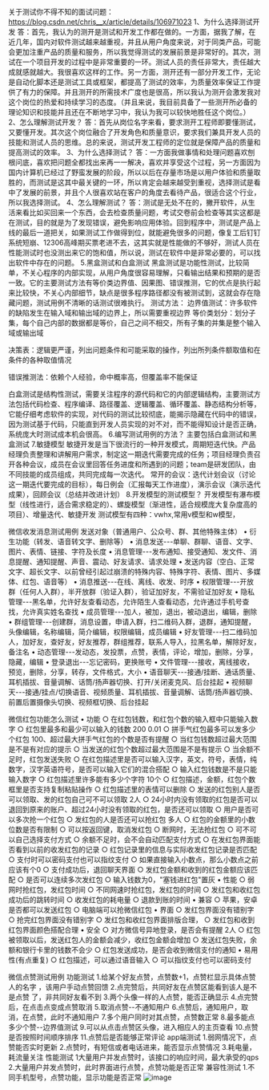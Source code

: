 关于测试你不得不知的面试问题：https://blog.csdn.net/chris__x/article/details/106971023
1、为什么选择测试开发
答：首先，我认为的测开是测试和开发工作都在做的。一方面，据我了解，在近几年，国内对软件测试越来越重视，并且从用户角度来说，对于同类产品，可能会更加注重产品的质量和服务，所以我觉得测试的发展前景是非常好的。其次，测试在一个项目开发的过程中是非常重要的一环。测试人员的责任非常大，责任越大成就感就越大。我很喜欢这样的工作。另一方面，测开还有一部分开发工作，无论是自动化脚本还是测试工具或框架，都提高了测试的效率，为质量效率保证工作提供了有力的保障。并且测开的所需技术广度也是很高，所以我认为测开会激发我对这个岗位的热爱和持续学习的态度。（并且来说，我目前具备了一些测开所必备的理论知识和技能并且还在不断地学习中，我认为我可以较快地胜任这个岗位。）
2、怎么理解测试开发？
答：首先从岗位名字来看，要求测开工程师即要懂测试，又要懂开发。其次这个岗位融合了开发角色和质量意识，要求我们兼具开发人员的技能和测试人员的思维。总的来说，测试开发工程师的定位就是保障产品的质量和提高测试的效率。
3、为什么选择测试？
答：一方面我做事情和处理问题喜欢刨根问底，喜欢把问题全都找出来再一一解决，喜欢并享受这个过程，另一方面因为国内计算机已经过了野蛮发展的阶段，所以以后在存量市场是以用户体验和质量取胜的，而测试是这其中最关键的一环，所以肯定会越来越受到重视，选择测试是看中了发展的前景，并且个人很喜欢站在客户的角度去看待产品，很适合这个行业，所以我选择测试。
4、怎么理解测试？
答：测试是无处不在的，撇开软件，从生活来看比如买回来一个东西，会去检查质量问题，考试交卷前会检查等其实这都是在测试，目的就是为了发现错误，避免影响应用体验。回到程序中，测试是产品上线的最后一道把关，如果测试工作做得到位，就能避免很多的问题，像复工后钉钉系统短崩、12306高峰期买票老进不去，这其实就是性能做的不够好，测试人员在性能测试时也没测出来它的饱和值，所以说，测试在软件中是非常必要的，可以找出软件中存在的问题。
5.黑盒测试和白盒测试
黑盒测试是功能性测试，比较简单，不关心程序的内部实现，从用户角度很容易理解，只看输出结果和预期的是否一致。它的主要测试方法有等价类边界值、因果图、错误推测，它的优点是执行起来比较快，不关心内部细节，缺点是很多程序路径都没有被测试到，这就会存在隐藏问题，测试用例不清晰的话测试很难执行。
测试方法：
边界值测试：许多软件的缺陷发生在输入域和输出域的边界上，所以需要重视边界
等价类划分：划分子集，每个自己内部的数据都是等价，自己之间不相交，所有子集的并集是整个输入域或输出域

决策表：逻辑更严谨，列出问题条件和可能采取的操作，列出所列条件额取值和在条件的各种取值情况



错误推测法：依赖个人经验，命中概率高，但覆盖率不能保证

白盒测试是结构性测试，需要关注程序的源代码和它的内部逻辑结构，主要测试方法包括代码检查、程序编译、路径覆盖、逻辑覆盖、循环覆盖、静态结构分析等，它能仔细考虑软件的实现，对代码的测试比较彻底，能揭示隐藏在代码中的错误，因为测试基于代码，只能直到开发人员实现的对不对，而不能得知设计是否正确，系统庞大时测试成本机会很高。
6.编写测试用例的方法？
主要包括白盒测试和黑盒测试
7.敏捷模型
 敏捷开发是当下很流行的一种开发模式，周期短迭代快。产品经理负责整理和讲解用户需求，制定这一期迭代需要完成的任务；项目经理负责召开各种会议，成员在会议里回答任务进度和所遇到的问题；team是研发团队，由不同技能的成员组成，共同完成每一次迭代。
常开的会议：迭代计划会议（讨论这一期迭代要完成的目标），每日例会（汇报每天工作进度），演示会议（演示迭代成果），回顾会议（总结并改进计划）
8.开发模型的测试模型？
开发模型有瀑布模型（线性进行，适合需求稳定的）、螺旋模型（渐进性，适合规模庞大复杂度高的项目）、增量迭代、敏捷开发
测试模型有四种：vwhx,常用v模型和w模型，


微信收发消息测试用例
发送对象（普通用户、公众号、群、其他特殊主体） 
• 衍生功能（转发、语音转文字、删除等） 
• 消息发送---单聊、群聊、语音、文字、图片、表情、链接、字符及长度 
• 消息管理---发布通知、接受通知、发文件、消息提醒、通知提醒、声音、震动、好友请求、请求处理 
• 发送内容（空白、正常文字、超长文字、以前曾经引起过崩溃的特殊内容、特殊字符、表情、图片、多媒体、红包、语音等） 
• 消息推送---在线、离线、收发、时序 
• 权限管理---开放群（任何人入群），半开放群（验证入群），验证加好友，不需验证加好友 
• 隐私管理---黑名单，允许好友查看动态，允许陌生人查看动态，允许通过手机号查找，允许真实姓名查找 
• 成员管理---加人，被加，退出，被动退出，编辑，删除 
• 群组管理---创建群，消息设置，申请入群，扫二维码入群，退群，通知提醒，头像编辑，名称编辑，简介编辑，权限编辑，成员编辑 
• 好友管理---扫二维码加人，加好友，查好友，好友推荐，群组推荐，联系人导入，拉黑名单，解除好友，备注名 
• 动态管理---发动态，发投票，点赞，表情，评论，增加，删除，分享，隐藏，编辑 
• 登录退出---忘记密码，更换账号
	• 文件管理---接收，离线接收，预览，删除，分享，转存，文件格式，大小 
	• 语音聊天---接通/挂断、通话质量、耳机插拔、音量调解、话筒/扬声器切换、打开/关闭麦克风、后台挂起 
	• 视频聊天---接通/挂点/切换语音、视频质量、耳机插拔、音量调解、话筒/扬声器切换、前置后置摄像头切换、视频框切换、后台挂起 

微信红包功能怎么测试 
	• 功能 
		○ 在红包钱数，和红包个数的输入框中只能输入数字 
		○ 红包里最多和最少可以输入的钱数 200 0.01 
		○ 拼手气红包最多可以发多少个红包 100、超过最大拼手气红包的个数是否有提醒 
		○ 当红包钱数超过最大范围是不是有对应的提示 
		○ 当发送的红包个数超过最大范围是不是有提示 
		○ 当余额不足时，红包发送失败 
		○ 在红包描述里是否可以输入汉字，英文，符号，表情，纯数字，汉字英语符号，是否可以输入它们的混合搭配 
		○ 输入红包钱数是不是只能输入数字 
		○ 红包描述里许多能有多少个字符 10个 
		○ 红包描述，金额，红包个数框里是否支持复制粘贴操作 
		○ 红包描述里的表情可以删除 
		○ 发送的红包别人是否可以领取、发的红包自己可不可以领取 2人 
		○ 24小时内没有领取的红包是否可以退回到原来的账户、超过24小时没有领取的红包，是否还可以领取 
		○ 用户是否可以多次抢一个红包 
		○ 发红包的人是否还可以抢红包 多人 
		○ 红包的金额里的小数位数是否有限制 
		○ 可以按返回键，取消发红包 
		○ 断网时，无法抢红包 
		○ 可不可以自己选择支付方式 
		○ 余额不足时，会不会自动匹配支付方式 
		○ 在发红包界面能否看到以前的收发红包的记录 
		○ 红包记录里的信息与实际收发红包记录是否匹配 
		○ 支付时可以密码支付也可以指纹支付 
		○ 如果直接输入小数点，那么小数点之前应该有个0 
		○ 支付成功后，退回聊天界面 
		○ 发红包金额和收到的红包金额应该匹配 
		○ 是否可以连续多次发红包 
		○ 输入钱数为0，"塞钱进红包"置灰 
	• 性能 
		○ 弱网时抢红包，发红包时间 
		○ 不同网速时抢红包，发红包的时间 
		○ 发红包和收红包成功后的跳转时间 
		○ 收发红包的耗电量 
		○ 退款到账的时间 
	• 兼容 
		○ 苹果，安卓是否都可以发送红包 
		○ 电脑端可以抢微信红包 
	• 界面 
		○ 发红包界面没有错别字 
		○ 抢完红包界面没有错别字 
		○ 发红包和收红包界面排版合理， 
		○ 发红包和收到红包界面颜色搭配合理 
	• 安全 
		○ 对方微信号异地登录，是否会有提醒 2人 
		○ 红包被领取以后，发送红包人的金额会减少，收红包金额会增加 
		○ 发送红包失败，余额和银行卡里的钱数不会少 
		○ 红包发送成功，是否会收到微信支付的通知 
	• 易用性(有点重复) 
		○ 红包描述，可以通过语音输入 
		○ 可以指纹支付也可以密码支付

微信点赞测试用例
功能测试
1.给某个好友点赞，点赞数+1，点赞栏显示具体点赞人的名字 ，该用户手动点赞回馈
2.点完赞后，共同好友在点赞区能看到该人是不是点赞
了，非共同好友看不到
3.两个头像一样的人点赞，能否正确显示
4.点完赞后，在点击点变成点赞取消
5.取消点赞--不通知用户
6.点赞后，通知用户，取消，在点赞，此时不通知用户
7.多个用户同时对其点赞，点赞数正常
8.最多能点多少个赞--边界值测试
9.可以从点击点赞区头像，进入相应人的主页查看
10.点赞是否按照时间顺序排序
11.点赞后是否能够正常评论
app端测试
1.弱网情况下，点赞能否实时更新
2.点赞时，有短信或者电话进来，能否显示点赞情况
3.耗电量，耗流量关注
性能测试
1大量用户并发点赞时，该接口的响应时间，最大承受的qps
2.大量用户并发点赞时，此时界面进行点赞，点赞功能是否正常
兼容性测试
1.不同手机型号，点赞功能，显示功能是否正常
![image](https://user-images.githubusercontent.com/59813538/131607357-c0ea8b80-1c6e-47d3-a31c-db42df00d791.png)

